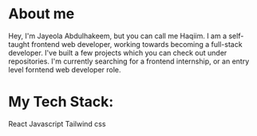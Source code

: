 <h1>About me</h1>
<div">
  Hey,
  I'm Jayeola Abdulhakeem, but you can call me Haqiim. 
  I am a self-taught frontend web developer, working towards becoming a full-stack developer.
  I've built a few projects which you can check out under repositories.
  I'm currently searching for a frontend internship, or an entry level forntend web developer role.
</div>

<h1>My Tech Stack:</h1>

React
Javascript
Tailwind css
